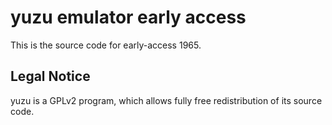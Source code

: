 yuzu emulator early access
=============

This is the source code for early-access 1965.

## Legal Notice

yuzu is a GPLv2 program, which allows fully free redistribution of its source code.